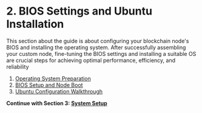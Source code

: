 # 2. BIOS Settings and Ubuntu Installation

This section about the guide is about configuring your blockchain node's BIOS and installing the operating system. After successfully assembling your custom node, fine-tuning the BIOS settings and installing a suitable OS are crucial steps for achieving optimal performance, efficiency, and reliability

1. [Operating System Preparation](/docs/mainnet/complete-node-guide/bios-installation/operating-system)
2. [BIOS Setup and Node Boot](/docs/mainnet/complete-node-guide/bios-installation/bios-setup)
3. [Ubuntu Configuration Walkthrough](/docs/mainnet/complete-node-guide/bios-installation/ubuntu-config)

**Continue with Section 3: [System Setup](/docs/mainnet/complete-node-guide/3-system-setup/)**
